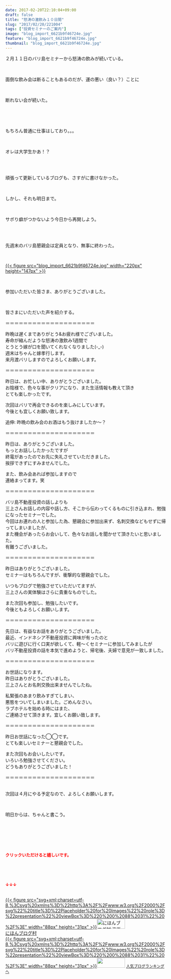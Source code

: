 ```yaml
---
date: 2017-02-20T22:10:04+09:00
draft: false
title: "怒涛の激飲み１０日間"
slug: "2017/02/20/221004"
tags: ["投資セミナーのご案内"]
image: "blog_import_6621b9f46724e.jpg"
feature: "blog_import_6621b9f46724e.jpg"
thumbnail: "blog_import_6621b9f46724e.jpg"
---
```

<p>２月１１日のバリ島セミナーから怒涛の飲みが続いている。</p><p> </p><p>面倒な飲み会は断ることもあるのだが、運の悪い（良い？）ことに</p><p> </p><p>断れない会が続いた。</p><p> </p><p> </p><p>もちろん普通に仕事はしており。。。</p><p> </p><p>オレは大学生かあ！？</p><p> </p><p><br/>頑張って更新しているブログも、さすがに書けなかった。</p><p> </p><p>しかし、それも明日まで。</p><p> </p><p>サボり癖がつかないよう今日から再開しよう。</p><p> </p><p><br/>先週末のバリ島懇親会は定員となり、無事に終わった。</p><p> </p><p><a href="blog_import_6621b9f46724e.jpg">{{< figure src="blog_import_6621b9f46724e.jpg" width="220px" height="147px" >}}</a></p><p> </p><p>参加いただいた皆さま、ありがとうございました。</p><p> </p><p>皆さまにいただいた声を紹介する。</p><p>＝＝＝＝＝＝＝＝＝＝＝＝＝＝＝＝＝＝＝＝</p><p>昨晩は遅くまでありがとう&amp;お疲れ様でございました。<br/>寿命が縮んだような怒涛の激飲み1週間で<br/>とうとう嫁が口を聞いてくれなくなりました(-_-)<br/>週末はちゃんと嫁孝行します。<br/>来月渡バリしますのでよろしくお願いします。</p><p>＝＝＝＝＝＝＝＝＝＝＝＝＝＝＝＝＝＝＝＝</p><p>昨日は、お忙しい中、ありがとうございました。<br/>お陰様で、色々な事がクリアになり、また生活情報も教えて頂き<br/>とても楽しかったです。</p><p>次回はバリで再会できるのを楽しみにしています。<br/>今後とも宜しくお願い致します。</p><p>追伸: 昨晩の飲み会のお酒はもう抜けましたか〜？</p><p>＝＝＝＝＝＝＝＝＝＝＝＝＝＝＝＝＝＝＝＝</p><p>昨日は、ありがとうございました。<br/>もっとお話ししたかったですが<br/>終電があったのでお先に失礼させていただきました。<br/>挨拶できずにすみませんでした。</p><p>また、飲み会あれば参加しますので<br/>連絡まってます。笑</p><p>＝＝＝＝＝＝＝＝＝＝＝＝＝＝＝＝＝＝＝＝</p><p>バリ島不動産投資の話しよりも<br/>三上さんお話しの内容や話し方、そこから伝わってくるものに引き込まれ、勉強になったセミナーでした。<br/>今回はお連れの人と参加した為、懇親会に参加出来ず、名刺交換などもせずに帰ってしまいましたが、<br/>また機会があったらお会いして、色々なお話しを聞かせて頂きたいと思いました。<br/>有難うございました。</p><p>＝＝＝＝＝＝＝＝＝＝＝＝＝＝＝＝＝＝＝＝</p><p>昨日はありがとうございました。<br/>セミナーはもちろんですが、衝撃的な懇親会でした。</p><p>いつもブログで勉強させていただいてますが、<br/>三上さんの実体験はさらに貴重なものでした。</p><p>また次回も参加し、勉強したいです。<br/>今後ともよろしくお願いします。</p><p>＝＝＝＝＝＝＝＝＝＝＝＝＝＝＝＝＝＝＝＝</p><p>先日は、有益なお話をありがとうございました。<br/>最近、インドネシア不動産投資に興味が有ったのと<br/>バリに遊びに行く口実が欲しくて、軽〜くセミナーに参加してみましたが<br/>バリ不動産投資の話を本気で進めようと、帰宅後、夫婦で意見が一致しました。</p><p>＝＝＝＝＝＝＝＝＝＝＝＝＝＝＝＝＝＝＝＝</p><p>お世話になります。<br/>昨日はありがとうございました。<br/>三上さんとお名刺交換出来ませんでしたね。</p><p>私緊張のあまり飲みすぎてしまい、<br/>悪態をついてしまいました。ごめんなさい。<br/>ラブホテルを始める時にはまた、<br/>ご連絡させて頂きます。宜しくお願い致します。</p><p>＝＝＝＝＝＝＝＝＝＝＝＝＝＝＝＝＝＝＝＝</p><p>昨日お世話になった◯◯です。<br/>とても楽しいセミナーと懇親会でした。</p><p>また次回もお会いしたいです。<br/>いろいろ勉強させてください。<br/>どうもありがとうございました！</p><p>＝＝＝＝＝＝＝＝＝＝＝＝＝＝＝＝＝＝＝＝</p><p><br/>次回は４月にやる予定なので、よろしくお願いします。</p><p> </p><p>明日からは、ちゃんと書こう。</p><p> </p><p> </p><p> </p><p><font color="#ff0000" size="2"><strong>クリックいただけると嬉しいです。</strong></font></p><p> </p><p> </p><p><font color="#ff0000" size="2"><strong>↓↓↓</strong></font></p><p><br/><a href="ranking.html?p_cid=01260127" target="_blank">{{< figure src="svg+xml;charset=utf-8,%3Csvg%20xmlns%3D%22http%3A%2F%2Fwww.w3.org%2F2000%2Fsvg%22%20title%3D%22Placeholder%20for%20Images%22%20role%3D%22presentation%22%20viewBox%3D%220%200%2088%2031%22%20%2F%3E" width="88px" height="31px" >}}<noscript><img alt="にほんブログ村 海外生活ブログ バリ島情報へ" border="0" height="31" src="https://img-proxy.blog-video.jp/images?url=http%3A%2F%2Foverseas.blogmura.com%2Fbali%2Fimg%2Fbali88_31.gif" width="88"></noscript></a><br/><a href="ranking.html?p_cid=01260127" target="_blank">にほんブログ村</a><br/><a href="link.php?1804582" title="人気ブログランキングへ">{{< figure src="svg+xml;charset=utf-8,%3Csvg%20xmlns%3D%22http%3A%2F%2Fwww.w3.org%2F2000%2Fsvg%22%20title%3D%22Placeholder%20for%20Images%22%20role%3D%22presentation%22%20viewBox%3D%220%200%2088%2031%22%20%2F%3E" width="88px" height="31px" >}}<noscript><img border="0" height="31" src="https://blog.with2.net/img/banner/banner_22.gif" width="88"></noscript></a> <a href="link.php?1804582" style="font-size: 12px;">人気ブログランキングへ</a></p>

